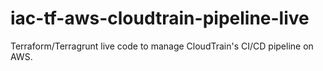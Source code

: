 # iac-tf-aws-cloudtrain-pipeline-live

Terraform/Terragrunt live code to manage CloudTrain's CI/CD pipeline on AWS.


